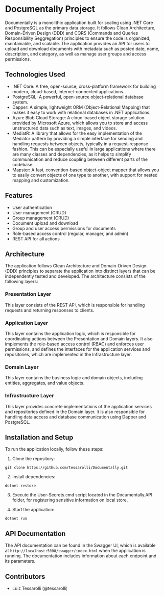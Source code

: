 # Documentally Project

Documentally is a monolithic application built for scaling using .NET Core and PostgreSQL as the primary data storage. 
It follows Clean Architecture, Domain-Driven Design (DDD) and CQRS (Commands and Queries Responsibility Seggregation) principles to ensure the code is organized, maintainable, and scalable. 
The application provides an API for users to upload and download documents with metadata such as posted date, name, description, and category, as well as manage user groups and access permissions.

## Technologies Used
- .NET Core: A free, open-source, cross-platform framework for building modern, cloud-based, internet-connected applications.
- PostgreSQL: A powerful, open-source object-relational database system.
- Dapper: A simple, lightweight ORM (Object-Relational Mapping) that makes it easy to work with relational databases in .NET applications.
- Azure Blob Cloud Storage: A cloud-based object storage solution provided by Microsoft Azure, which allows you to store and access unstructured data such as text, images, and videos.
- MediatR: A library that allows for the easy implementation of the Mediator pattern by providing a simple interface for sending and handling requests between objects, typically in a request-response fashion. This can be especially useful in large applications where there are many classes and dependencies, as it helps to simplify communication and reduce coupling between different parts of the codebase.
- Mapster: A fast, convention-based object-object mapper that allows you to easily convert objects of one type to another, with support for nested mapping and customization.

## Features
- User authentication
- User management (CRUD)
- Group management (CRUD)
- Document upload and download
- Group and user access permissions for documents
- Role-based access control (regular, manager, and admin)
- REST API for all actions

## Architecture
The application follows Clean Architecture and Domain-Driven Design (DDD) principles to separate the application into distinct layers that can be independently tested and developed. 
The architecture consists of the following layers:

### Presentation Layer
This layer consists of the REST API, which is responsible for handling requests and returning responses to clients.

### Application Layer
This layer contains the application logic, which is responsible for coordinating actions between the Presentation and Domain layers. 
It also implements the role-based access control (RBAC) and enforces user permissions, and defines the interfaces for the application services and repositories, which are implemented in the Infrastructure layer.

### Domain Layer
This layer contains the business logic and domain objects, including entities, aggregates, and value objects. 

### Infrastructure Layer
This layer provides concrete implementations of the application services and repositories defined in the Domain layer. 
It is also responsible for handling data access and database communication using Dapper and PostgreSQL.

## Installation and Setup
To run the application locally, follow these steps:

1. Clone the repository:

`git clone https://github.com/tessarolli/Documentally.git`

2. Install dependencies:

`dotnet restore`

3. Execute the User-Secrets.cmd script located in the Documentally.API folder, for registering sensitive information on local store.

4. Start the application:

`dotnet run`

## API Documentation
The API documentation can be found in the Swagger UI, which is available at `http://localhost:5000/swagger/index.html` when the application is running. The documentation includes information about each endpoint and its parameters.

## Contributors
- Luiz Tessarolli (@tessarolli)
